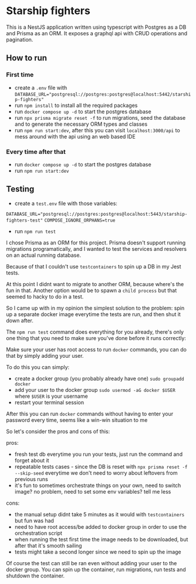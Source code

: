 # Starship fighters

This is a NestJS application written using typescript with Postgres as a DB and
Prisma as an ORM. It exposes a graphql api with CRUD operations and pagination.

## How to run

### First time

- create a `.env` file with `DATABASE_URL="postgresql://postgres:postgres@localhost:5442/starship-fighters"`
- run `npm install` to install all the required packages
- run `docker compose up -d` to start the postgres database
- run `npx prisma migrate reset -f` to run migrations, seed the database and to generate the necessary ORM types and classes
- run `npm run start:dev`, after this you can visit `localhost:3000/api` to mess
  around with the api using an web based IDE

### Every time after that

- run `docker compose up -d` to start the postgres database
- run `npm run start:dev`

## Testing

- create a `test.env` file with those variables:

`DATABASE_URL="postgresql://postgres:postgres@localhost:5443/starship-fighters-test"`
`COMPOSE_IGNORE_ORPHANS=true`

- run `npm run test`

I chose Prisma as an ORM for this project. Prisma doesn't support running migrations
programatically, and I wanted to test the services and resolvers on an actual running
database.

Because of that I couldn't use `testcontainers` to spin up a DB in my Jest 
tests.

At this point I didnt want to migrate to another ORM, because where's the fun in that.
Another option would be to spawn a `child process` but that seemed to hacky to do in a test.

So I came up with in my opinion the simplest solution to the problem: spin up a separate
docker image everytime the tests are run, and then shut it down after.

The `npm run test` command does everything for you already, there's only one thing that
you need to make sure you've done before it runs correctly:

Make sure your user has root access to run `docker` commands, you can do that by simply
adding your user.

To do this you can simply:

- create a docker group (you probably already have one) `sudo groupadd docker`
- add your user to the docker group `sudo usermod -aG docker $USER` where `$USER` is your username
- restart your terminal session

After this you can run `docker` commands without having to enter your password every time,
seems like a win-win situation to me

So let's consider the pros and cons of this:

pros:

- fresh test db everytime you run your tests, just run the command and forget about it
- repeatable tests cases - since the DB is reset with `npx prisma reset -f --skip-seed` everytime
we don't need to worry about leftovers from previous runs
- it's fun to sometimes orchestrate things on your own, need to switch image? no problem,
need to set some env variables? tell me less

cons:

- the manual setup didnt take 5 minutes as it would with `testcontainers` but fun was had
- need to have root access/be added to docker group in order to use the orchestration script
- when running the test first time the image needs to be downloaded, but after that it's smooth sailing
- tests might take a second longer since we need to spin up the image

Of course the test can still be ran even without adding your user to the docker group.
You can spin up the container, run migrations, run tests and shutdown the container.